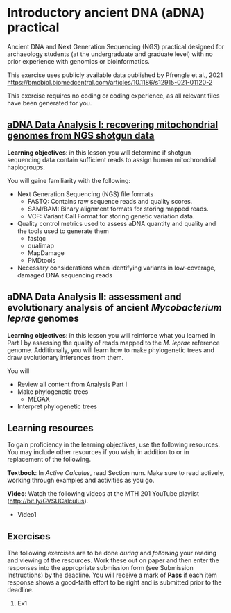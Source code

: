 # Introductory ancient DNA (aDNA) practical
Ancient DNA and Next Generation Sequencing (NGS) practical designed for archaeology students (at the undergraduate and graduate level) with no prior experience with genomics or bioinformatics. 

This exercise uses publicly available data published by Pfrengle et al., 2021 https://bmcbiol.biomedcentral.com/articles/10.1186/s12915-021-01120-2

This exercise requires no coding or coding experience, as all relevant files have been generated for you.


## [aDNA Data Analysis I: recovering mitochondrial genomes from NGS shotgun data](https://github.com/Kelzor/Introductory-ancient-DNA-practical/blob/main/aDNA%20Data%20Analysis%20I/aDNA_Data_Analysis_I.md)

__Learning objectives__: in this lesson you will determine if shotgun sequencing data contain sufficient reads to assign human mitochrondrial haplogroups. 

You will gaine familiarity with the following:

+ Next Generation Sequencing (NGS) file formats
  - FASTQ: Contains raw sequence reads and quality scores.
  - SAM/BAM: Binary alignment formats for storing mapped reads.
  - VCF: Variant Call Format for storing genetic variation data.
+ Quality control metrics used to assess aDNA quantity and quality and the tools used to generate them
  - fastqc
  - qualimap
  - MapDamage
  - PMDtools
+ Necessary considerations when identifying variants in low-coverage, damaged DNA sequencing reads

## aDNA Data Analysis II: assessment and evolutionary analysis of ancient _Mycobacterium leprae_ genomes

__Learning objectives__: in this lesson you will reinforce what you learned in Part I by assessing the quality of reads mapped to the _M. leprae_ reference genome. Additionally, you will learn how to make phylogenetic trees and draw evolutionary inferences from them.

You will 

+ Review all content from Analysis Part I
+ Make phylogenetic trees
  - MEGAX
+ Interpret phylogenetic trees


## Learning resources 

To gain proficiency in the learning objectives, use the following resources. You may include other resources if you wish, in addition to or in replacement of the following. 

__Textbook__: In _Active Calculus_, read Section num. Make sure to read actively, working through examples and activities as you go. 

__Video__: Watch the following videos at the MTH 201 YouTube playlist (http://bit.ly/GVSUCalculus). 

+ Video1

## Exercises

The following exercises are to be done _during_ and _following_ your reading and viewing of the resources. Work these out on paper and then enter the responses into the appropriate submission form (see Submission Instructions) by the deadline. You will receive a mark of __Pass__ if each item response shows a good-faith effort to be right and is submitted prior to the deadline. 

1. Ex1
